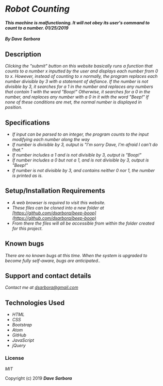 # _Robot Counting_

#### _This machine is malfunctioning. It will not obey its user's command to count to a number. 01/25/2019_

#### _By **Dave Sarbora**_

## Description

_Clicking the "submit" button on this website basically runs a function that counts to a number x inputted by the user and displays each number from 0 to x. However, instead of counting to x normally, the program replaces each number divisible by 3 with a statement of defiance. If the number is not divisible by 3, it searches for a 1 in the number and replaces any numbers that contain 1 with the word "Boop!" Otherwise, it searches for a 0 in the number, and replaces any number with a 0 in it with the word "Beep!" If none of these conditions are met, the normal number is displayed in position._

## Specifications

* _If input can be parsed to an integer, the program counts to the input modifying each number along the way_
* _If number is divisible by 3, output is "I'm sorry Dave, I'm afraid I can't do that."_
* _If number includes a 1 and is not divisible by 3, output is "Boop!"_
* _If number includes a 0 but not a 1, and is not divisible by 3, output is "Beep!"_
* _If number is not divisible by 3, and contains neither 0 nor 1, the number is printed as is._

## Setup/Installation Requirements

* _A web browser is required to visit this website._
* _These files can be cloned into a new folder at [https://github.com/dsarbora/beep-boop](https://github.com/dsarbora/beep-boop)_
* _From there the files will all be accessible from within the folder created for this project._

## Known bugs

_There are no known bugs at this time. When the system is upgraded to become fully self-aware, bugs are anticipated.._

## Support and contact details

_Contact me at [dsarbora@gmail.com](dsarbora@gmail.com)_

## Technologies Used

* _HTML_
* _CSS_
* _Bootstrap_
* _Atom_
* _GitHub_
* _JavaScript_
* _jQuery_

### License

*MIT*

Copyright (c) 2019 **_Dave Sarbora_**
